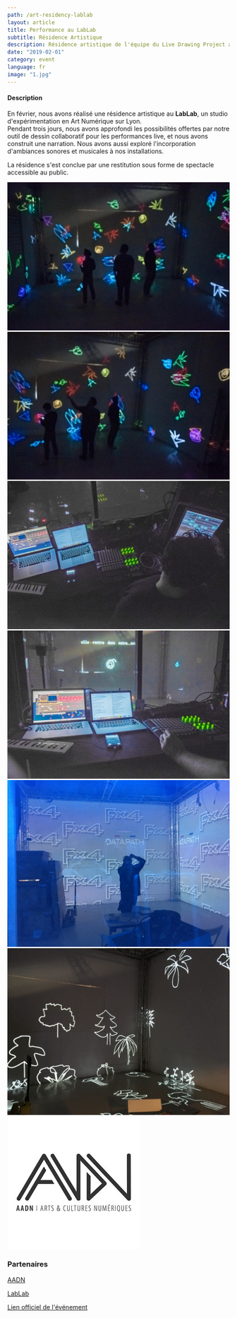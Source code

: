 ```yaml
---
path: /art-residency-lablab
layout: article
title: Performance au LabLab
subtitle: Résidence Artistique
description: Résidence artistique de l'équipe du Live Drawing Project au LabLab à Lyon en partenariat avec l'AADN
date: "2019-02-01"
category: event
language: fr
image: "1.jpg"
---
```



#### Description

En février, nous avons réalisé une résidence artistique au __LabLab__, un studio d'expérimentation en Art Numérique sur Lyon.  
Pendant trois jours, nous avons approfondi les possibilités offertes par notre outil de dessin collaboratif pour les performances live, et nous avons construit une narration.
Nous avons aussi exploré l'incorporation d'ambiances sonores et musicales à nos installations.  
  
  
La résidence s'est conclue par une restitution sous forme de spectacle accessible au public.

<photo-grid>
<img src="1.jpg"/>
<img src="2.jpg"/>
<img src="3.jpg"/>
<img src="4.jpg"/>
<img src="0.jpg"/>
<img src="5.jpg"/>
<img src="aadn.jpg"/>
</photo-grid>

### Partenaires

[AADN](http://aadn.org/)  
  
[LabLab](https://www.facebook.com/atelierlablab/)  
  
[Lien officiel de l'événement](https://aadn.org/nos-residences/the-live-drawing-project-en-residence-au-lab-lab/)
